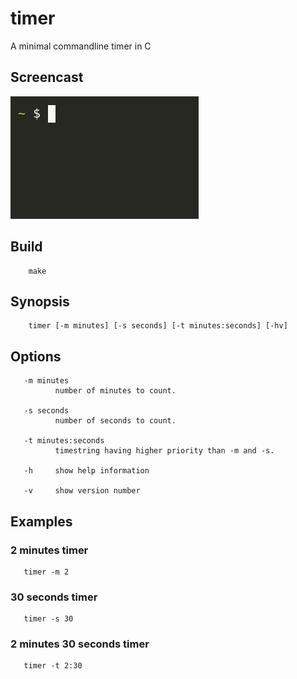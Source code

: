 # timer
A minimal commandline timer in C

## Screencast
![A screen cast showing timer](./timer.gif)

## Build

        make

## Synopsis
    
        timer [-m minutes] [-s seconds] [-t minutes:seconds] [-hv]

## Options

       -m minutes
              number of minutes to count.

       -s seconds
              number of seconds to count.

       -t minutes:seconds
              timestring having higher priority than -m and -s.

       -h     show help information

       -v     show version number

## Examples

### 2 minutes timer

       timer -m 2

### 30 seconds timer

       timer -s 30

### 2 minutes 30 seconds timer

       timer -t 2:30
